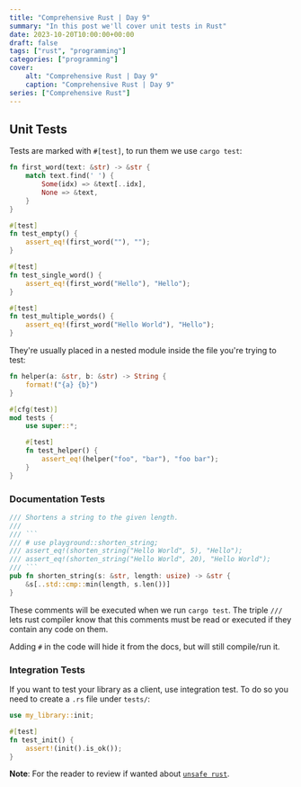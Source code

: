 ```yaml
---
title: "Comprehensive Rust | Day 9"
summary: "In this post we'll cover unit tests in Rust"
date: 2023-10-20T10:00:00+00:00
draft: false
tags: ["rust", "programming"]
categories: ["programming"]
cover:
    alt: "Comprehensive Rust | Day 9"
    caption: "Comprehensive Rust | Day 9"
series: ["Comprehensive Rust"]
---
```


## Unit Tests

Tests are marked with `#[test]`, to run them we use `cargo test`:

```rust
fn first_word(text: &str) -> &str {
    match text.find(' ') {
        Some(idx) => &text[..idx],
        None => &text,
    }
}

#[test]
fn test_empty() {
    assert_eq!(first_word(""), "");
}

#[test]
fn test_single_word() {
    assert_eq!(first_word("Hello"), "Hello");
}

#[test]
fn test_multiple_words() {
    assert_eq!(first_word("Hello World"), "Hello");
}
```

They're usually placed in a nested module inside the file you're
trying to test:

```rust
fn helper(a: &str, b: &str) -> String {
    format!("{a} {b}")
}

#[cfg(test)]
mod tests {
    use super::*;

    #[test]
    fn test_helper() {
        assert_eq!(helper("foo", "bar"), "foo bar");
    }
}
```

### Documentation Tests

```rust
/// Shortens a string to the given length.
///
/// ```
/// # use playground::shorten_string;
/// assert_eq!(shorten_string("Hello World", 5), "Hello");
/// assert_eq!(shorten_string("Hello World", 20), "Hello World");
/// ```
pub fn shorten_string(s: &str, length: usize) -> &str {
    &s[..std::cmp::min(length, s.len())]
}
```

These comments will be executed when we run `cargo test`. The triple
`///` lets rust compiler know that this comments must be read or
executed if they contain any code on them.

Adding `#` in the code will hide it from the docs, but will still compile/run it.

### Integration Tests

If you want to test your library as a client, use integration test. To do so
you need to create a `.rs` file under `tests/`:

```rust
use my_library::init;

#[test]
fn test_init() {
    assert!(init().is_ok());
}
```

**Note**: For the reader to review if wanted about [`unsafe rust`](https://gist.github.com/samgj18/f2030bd6d53520039637631559b9f8c0).
